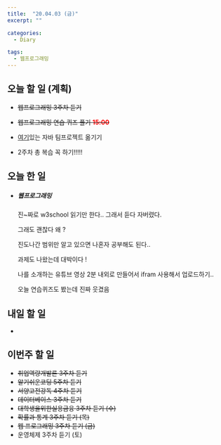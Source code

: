 ```yaml
---
title:  "20.04.03 (금)"
excerpt: ""

categories:
  - Diary

tags:
  - 웹프로그래밍
---
```


## 오늘 할 일 (계획)

- ~~웹프로그래밍 3주차 듣기~~
- ~~웹프로그래밍 연습 퀴즈 풀기 <span style="color:red">**15:00**</span>~~

- [여기](https://nam-ki-bok.github.io/KibokWebPortfolio/)있는 자바 팀프로젝트 옮기기

- 2주차 총 복습 꼭 하기!!!!!



## 오늘 한 일

- ##### 웹프로그래밍

  진~짜로 w3school 읽기만 한다.. 그래서 듣다 자버렸다.
  
  그래도 괜찮다 왜 ?
  
  진도나간 범위만 알고 있으면 나혼자 공부해도 된다..
  
  과제도 나왔는데 대박이다 !
  
  나를 소개하는 유튜브 영상 2분 내외로 만들어서 ifram 사용해서 업로드하기..
  
  오늘 연습퀴즈도 봤는데 진짜 웃겼음
  
  

## 내일 할 일

- 

  



## 이번주 할 일

- ~~취업역량개발론 3주차 듣기~~
- ~~알기쉬운코딩 5주차 듣기~~
- ~~서양고전강독 4주차 듣기~~
- ~~데이터베이스 3주차 듣기~~
- ~~대학생을위한실용금융 3주차 듣기 (수)~~
- ~~확률과 통계 3주차 듣기 (목)~~
- ~~웹 프로그래밍 3주차 듣기 (금)~~
- 운영체제 3주차 듣기 (토)